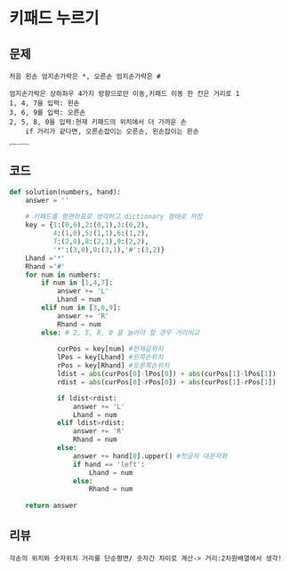 # 키패드 누르기

## 문제

```
처음 왼손 엄지손가락은 *, 오른손 엄지손가락은 # 

엄지손가락은 상하좌우 4가지 방향으로만 이동,키패드 이동 한 칸은 거리로 1
1, 4, 7을 입력: 왼손
3, 6, 9를 입력: 오른손
2, 5, 8, 0을 입력:현재 키패드의 위치에서 더 가까운 손
	if 거리가 같다면, 오른손잡이는 오른손, 왼손잡이는 왼손
```

<img src="https://grepp-programmers.s3.ap-northeast-2.amazonaws.com/files/production/4b69a271-5f4a-4bf4-9ebf-6ebed5a02d8d/kakao_phone1.png" alt="kakao_phone1.png" style="zoom: 25%;" />

## 코드

```python
def solution(numbers, hand):
    answer = ''
     
    # 키패드를 평면좌표로 생각하고 dictionary 형태로 저장
    key = {1:(0,0),2:(0,1),3:(0,2),
           4:(1,0),5:(1,1),6:(1,2),
           7:(2,0),8:(2,1),9:(2,2),
           '*':(3,0),0:(3,1),'#':(3,2)}
    Lhand ='*'
    Rhand ='#'
    for num in numbers:
        if num in [1,4,7]:
            answer += 'L'
            Lhand = num
        elif num in [3,6,9]:
            answer += 'R'
            Rhand = num
        else: # 2, 5, 8, 0 을 눌러야 할 경우 거리비교
            
            curPos = key[num] #현재갈위치
            lPos = key[Lhand] #왼쪽손위치
            rPos = key[Rhand] #오른쪽손위치
            ldist = abs(curPos[0]-lPos[0]) + abs(curPos[1]-lPos[1])
            rdist = abs(curPos[0]-rPos[0]) + abs(curPos[1]-rPos[1])

            if ldist<rdist:
                answer += 'L'
                Lhand = num
            elif ldist>rdist:
                answer += 'R'
                Rhand = num
            else:
                answer += hand[0].upper() #첫글자 대문자화
                if hand == 'left':
                    Lhand = num
                else:
                    Rhand = num  
      
    return answer
```



## 리뷰

```
각손의 위치와 숫자위치 거리를 단순평면/ 숫자간 차이로 계산-> 거리:2차원배열에서 생각!
```

